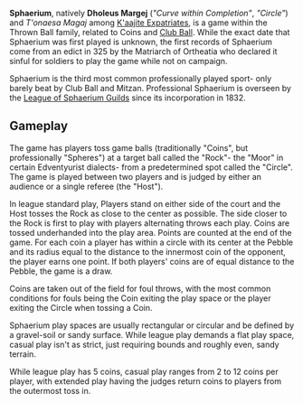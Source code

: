 **Sphaerium**, natively **Dholeus Margej** (*"Curve within Completion"*,
*"Circle"*) and *T'onaesa Magaj* among [K'aajite
Expatriates](Palmist_Diaspora "wikilink"), is a game within the Thrown
Ball family, related to Coins and [Club Ball](Club_Ball "wikilink").
While the exact date that Sphaerium was first played is unknown, the
first records of Sphaerium come from an edict in 325 by the Matriarch of
Ortheatia who declared it sinful for soldiers to play the game while not
on campaign.

Sphaerium is the third most common professionally played sport- only
barely beat by Club Ball and Mitzan. Professional Sphaerium is overseen
by the [League of Sphaerium
Guilds](League_of_Sphaerium_Guilds "wikilink") since its incorporation
in 1832.

## Gameplay

The game has players toss game balls (traditionally "Coins", but
professionally "Spheres") at a target ball called the "Rock"- the "Moor"
in certain Edventyurist dialects- from a predetermined spot called the
"Circle". The game is played between two players and is judged by either
an audience or a single referee (the "Host").

In league standard play, Players stand on either side of the court and
the Host tosses the Rock as close to the center as possible. The side
closer to the Rock is first to play with players alternating throws each
play. Coins are tossed underhanded into the play area. Points are
counted at the end of the game. For each coin a player has within a
circle with its center at the Pebble and its radius equal to the
distance to the innermost coin of the opponent, the player earns one
point. If both players' coins are of equal distance to the Pebble, the
game is a draw.

Coins are taken out of the field for foul throws, with the most common
conditions for fouls being the Coin exiting the play space or the player
exiting the Circle when tossing a Coin.

Sphaerium play spaces are usually rectangular or circular and be defined
by a gravel-soil or sandy surface. While league play demands a flat play
space, casual play isn't as strict, just requiring bounds and roughly
even, sandy terrain.

While league play has 5 coins, casual play ranges from 2 to 12 coins per
player, with extended play having the judges return coins to players
from the outermost toss in.